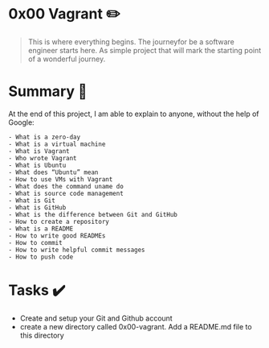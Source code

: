 # 0x00 Vagrant :pencil2:


> This is where everything begins.
> The journeyfor be a software engineer starts here. As simple project that will mark the starting point of a wonderful journey.

# Summary :bookmark_tabs:

  At the end of this project, I am able to explain to anyone, without the help of Google:
  
    - What is a zero-day
    - What is a virtual machine
    - What is Vagrant
    - Who wrote Vagrant
    - What is Ubuntu
    - What does “Ubuntu” mean
    - How to use VMs with Vagrant
    - What does the command uname do
    - What is source code management
    - What is Git
    - What is GitHub
    - What is the difference between Git and GitHub
    - How to create a repository
    - What is a README
    - How to write good READMEs
    - How to commit
    - How to write helpful commit messages
    - How to push code

# Tasks :heavy_check_mark:

* Create and setup your Git and Github account
* create a new directory called 0x00-vagrant. Add a README.md file to this directory
